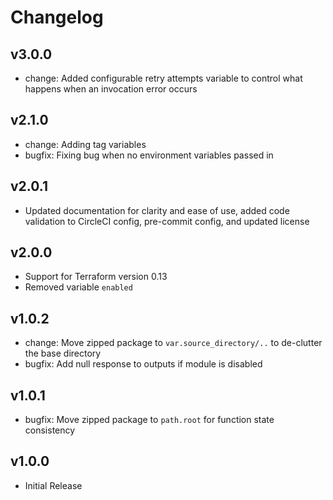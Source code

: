 # Changelog

## v3.0.0

* change: Added configurable retry attempts variable to control what happens when an invocation error occurs

## v2.1.0

* change: Adding tag variables
* bugfix: Fixing bug when no environment variables passed in

## v2.0.1

* Updated documentation for clarity and ease of use, added code validation to CircleCI config, pre-commit config, and updated license

## v2.0.0

* Support for Terraform version 0.13
* Removed variable `enabled`

## v1.0.2

* change: Move zipped package to `var.source_directory/..` to de-clutter the base directory
* bugfix: Add null response to outputs if module is disabled

## v1.0.1

* bugfix: Move zipped package to `path.root` for function state consistency

## v1.0.0

* Initial Release
